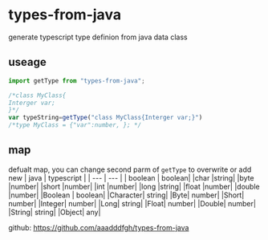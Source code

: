 # types-from-java
generate typescript type definion from java data class

## useage

``` js 
import getType from "types-from-java";

/*class MyClass{
Interger var;
}*/
var typeString=getType("class MyClass{Interger var;}")
/*type MyClass = {"var":number, }; */
```

## map 
defualt map, you can change second parm of `getType` to overwrite or add new
| java | typescript |
| --- | --- |
|  boolean  |	boolean|
|char	|string|
|byte	|number|
|short	|number|
|int	|number|
|long	|string|
|float	|number|
|double	|number|
|Boolean |	boolean|
|Character|	string|
|Byte|	number|
|Short|	number|
|Integer|	number|
|Long|	string|
|Float|	number|
|Double|	number|
|String|	string|
|Object|	any|

github: https://github.com/aaadddfgh/types-from-java